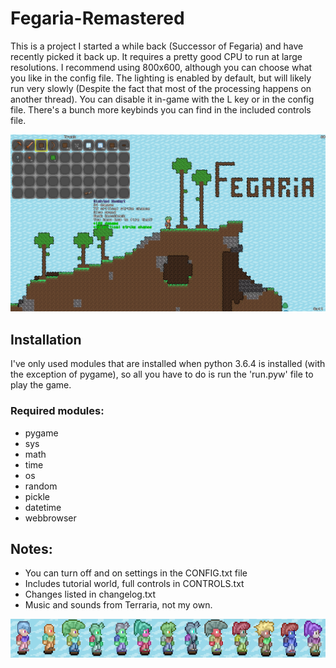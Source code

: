 # Fegaria-Remastered

This is a project I started a while back (Successor of Fegaria) and have recently picked it back up. It requires a pretty good CPU to run at large resolutions. I recommend using 800x600, although you can choose what you like in the config file. The lighting is enabled by default, but will likely run very slowly (Despite the fact that most of the processing happens on another thread). You can disable it in-game with the L key or in the config file. There's a bunch more keybinds you can find in the included controls file.

![alt text](https://github.com/FergusGriggs/Fegaria-Remastered/blob/master/res/images/screenshots/7.png)

## Installation
I've only used modules that are installed when python 3.6.4 
is installed (with the exception of pygame), so all you have to do is run the 'run.pyw'
file to play the game.

### Required modules: 
- pygame
- sys
- math
- time
- os
- random
- pickle
- datetime
- webbrowser

## Notes:
- You can turn off and on settings in the CONFIG.txt file
- Includes tutorial world, full controls in CONTROLS.txt
- Changes listed in changelog.txt
- Music and sounds from Terraria, not my own.

![alt text](https://github.com/FergusGriggs/Fegaria-Remastered/blob/master/res/images/screenshots/compilation1.png)
